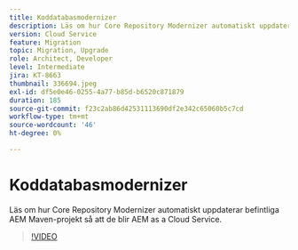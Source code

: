 ```yaml
---
title: Koddatabasmodernizer
description: Läs om hur Core Repository Modernizer automatiskt uppdaterar befintliga AEM Maven-projekt så att de blir AEM as a Cloud Service.
version: Cloud Service
feature: Migration
topic: Migration, Upgrade
role: Architect, Developer
level: Intermediate
jira: KT-8663
thumbnail: 336694.jpeg
exl-id: df5e0e46-0255-4a77-b85d-b6520c871879
duration: 185
source-git-commit: f23c2ab86d42531113690df2e342c65060b5c7cd
workflow-type: tm+mt
source-wordcount: '46'
ht-degree: 0%

---
```


# Koddatabasmodernizer

Läs om hur Core Repository Modernizer automatiskt uppdaterar befintliga AEM Maven-projekt så att de blir AEM as a Cloud Service.

>[!VIDEO](https://video.tv.adobe.com/v/336694?quality=12&learn=on)
